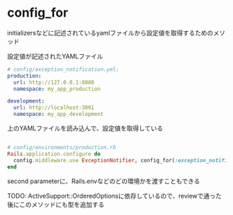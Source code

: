 # config_for

initializersなどに記述されているyamlファイルから設定値を取得するためのメソッド

設定値が記述されたYAMLファイル
```yaml
# config/exception_notification.yml:
production:
  url: http://127.0.0.1:8080
  namespace: my_app_production

development:
  url: http://localhost:3001
  namespace: my_app_development
```

上のYAMLファイルを読み込んで、設定値を取得している
```ruby

# config/environments/production.rb
Rails.application.configure do
  config.middleware.use ExceptionNotifier, config_for(:exception_notification)
end
```

second parameterに、Rails.envなどのどの環境かを渡すこともできる

TODO: ActiveSupport::OrderedOptionsに依存しているので、reviewで通った後にこのメソッドにも型を追加する